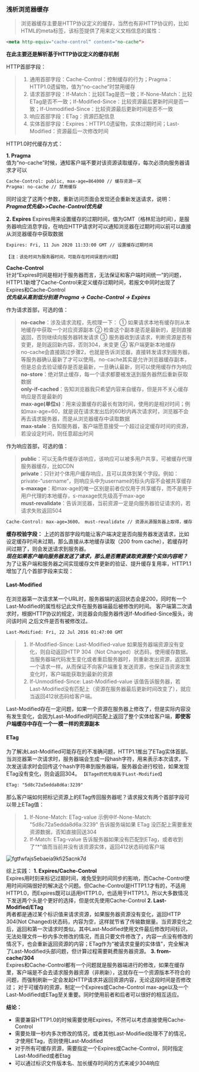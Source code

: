 ### 浅析浏览器缓存  
>浏览器缓存主要是HTTP协议定义的缓存，当然也有非HTTP协议的，比如HTML的meta标签，该标签提供了用来定义文档信息的属性：

```html
<meta http-equiv="cache-control“ content="no-cache">
```
**在此主要还是解析基于HTTP协议定义的缓存机制**   
 
HTTP首部字段：  
> 1.  通用首部字段：Cache-Control：控制缓存的行为；Pragma：HTTP1.0遗留物，值为“no-cache”时禁用缓存  
> 2.  请求首部字段：If-Match：比较ETag是否一致；If-None-Match：比较ETag是否不一致；If-Modified-Since：比较资源最后更新时间是否一致；If-Unmodified-Since：比较资源最后更新时间是否不一致  
> 3. 响应首部字段：ETag：资源匹配信息  
> 4. 实体首部字段：Expires：HTTP1.0遗留物，实体过期时间；Last-Modified：资源最后一次修改时间  

HTTP1.0时代缓存方式：  

**1. Pragma**  
值为“no-cache”时候，通知客户端不要对该资源读取缓存，每次必须向服务器请求才可以
```html
Cache-Control: public, max-age=864000 // 缓存资源一天
Pragma: no-cache // 禁用缓存
```
同时设定了这两个参数，重新访问页面会发现还会重新发送请求，说明：
_**Pragma优先级>>Cache-Control优先级**_

**2. Expires**
Expires用来设置缓存的过期时间，值为GMT（格林尼治时间），是服务器响应消息字段，在响应HTTP请求时可以通知浏览器在过期时间以前可以直接从浏览器缓存中获取数据
```html
Expires: Fri, 11 Jun 2020 11:33:00 GMT // 设置缓存过期时间
```
`【注：该处时间为服务器时间，可能存在时间误差的问题】`

**Cache-Control**  
针对“Expires时间是相对于服务器而言，无法保证和客户端时间统一”的问题，HTTP1.1新增了Cache-Control来定义缓存过期时间，若报文中同时出现了Expires和Cache-Control  
**_优先级从高到低分别是 Pragma -> Cache-Control -> Expires_**

作为请求首部，可选的值：
>**no-cache**：涉及请求流程，先梳理一下：
① 如果请求本地有缓存则从本地缓存中获取一个对应资源副本
② 检查这个副本是否是最新的，是则直接返回，否则继续向服务器转发请求
③ 服务器收到该请求，判断资源是否有变更，是则返回新内容，否则304，未变更
④ 客户端更新本地缓存  
no-cache会直接跳过步骤2，也就是告诉浏览器，直接转发请求到服务器，等服务器确认最新了才可以使用。no-cache其实是允许浏览器缓存副本，但是总会去验证缓存是否是最新，一旦确认最新，则可以使用缓存作为响应  
>**no-store**：绝对禁止缓存，每一个请求都要被发送到服务器然后重新获取数据  
>**only-if-cached**：告知浏览器我只希望内容来自缓存，但是并不关心缓存响应是否是最新的  
>**max-age(单位s)**：用来设置缓存的最长有效时间，使用的是相对时间；例如max-age=60，就是说在请求发出后的60秒内再次请求时，浏览器不会再去请求服务器，而是从浏览器缓存中读取数据  
>**max-stale**：告知服务器，客户端愿意接受一个超过设定缓存时间的资源，若没设定时间，则任意超出时间  

作为响应首部，可选的值：
>**public**：可以无条件缓存该响应，该响应可以被多用户共享，可被缓存代理服务器缓存，比如CDN  
>**private**：只针对个体用户缓存响应，且可以具体到某个字段。例如：private-”username“，则响应头中为username的标头内容不会被共享缓存  
>**s-maxage**：和max-age的唯一区别是前者仅仅用于共享缓存，而不是用于用户代理的本地缓存，s-maxage优先级高于max-age  
>**must-revalidate**：告诉浏览器，当前资源一定是向服务器验证请求的，若请求失败返回504  

```html
Cache-Control: max-age=3600， must-revalidate // 资源从源服务器上取得，缓存时间为一小时，在一小时之内获取该资源无需发送请求，之后必须向服务器发送验证该资源
```
**缓存校验字段：**
上述的首部字段均能让客户端决定是否向服务器发送请求，比如设定缓存时间未过期，那么直接从本地缓存读取（200 from cache），若缓存时间过期了，则会发送请求到服务器。  
**_现在如果客户端向服务器发送了请求，那么是否需要读取资源整个实体内容呢？_**
为了让客户端和服务器之间实现缓存文件更新的验证、提升缓存复用率，HTTP1.1增加了几个首部字段来实现：
#### Last-Modified
在浏览器第一次请求某一个URL时，服务器端的返回状态会是200，同时有一个Last-Modified的属性标记此文件在服务器端最后被修改的时间。
客户端第二次请求时，根据HTTP协议的规定，浏览器会向服务器传送If-Modified-Since报头，询问该时间 之后文件是否有被修改过。
```html
Last-Modified: Fri, 22 Jul 2016 01:47:00 GMT
```
> 1. If-Modified-Since: Last-Modified-value  如果服务器端资源没有变化，则自动返回HTTP 304（Not Changed）状态码，使用缓存数据。当服务器端代码发生变化或者重启服务器时，则重新发出资源，返回第一个请求一样。从而保证不向客户端重复发送资源，也保证当资源发生变化时，客户端能获取到最新的资源
> 2. If-Unmodified-Since: Last-Modified-value 该值告诉服务器，若Last-Modified没有匹配上（资源在服务器最后更新时间改变了），就应当返回412状态码给客户端。

Last-Modified存在一定问题，如果一个资源在服务器上修改了，但是实际内容没有发生变化，会因为Last-Modified时间匹配上返回了整个实体给客户端，**即使客户端缓存中存在一个一模一样的资源副本**

#### ETag
为了解决Last-Modified可能存在的不准确问题，HTTP1.1推出了ETag实体首部。当浏览器第一次请求时，服务器端会生成一段hash字符，用来表示本次请求，下次发送请求时会回传这个hash字符串到服务器端，服务器会进行校验，如果发现ETag没有变化，则会返回304。
`【ETage的优先级高于Last-Modified】`
```html
ETag: "5d8c72a5edda8d6a:3239"
```
那么客户端如何把标记资源上的ETag传回服务器呢？请求报文有两个首部字段可以带上ETag值：
>1. If-None-Match: ETag-value  示例中If-None-Match: "5d8c72a5edda8d6a:3239" 告诉服务端如果 ETag 没匹配上需要重发资源数据，否知直接回送304
>2. If-Match: ETag-value 告诉服务器如果没有匹配到ETag，或者收到了“*”值而当前并没有该资源实体，返回412状态码给客户端

![fgtfwfajs5ebaeia9kfi25acnk7d](https://user-images.githubusercontent.com/3364054/28409719-063ad49e-6d6e-11e7-9230-ccd967d4e150.jpg)

综上实践：
**1. Expires/Cache-Control**    
Expires用时刻来标记过期时间，难免受到时间同步的影响，而Cache-Control使用时间间隔很好的解决这个问题。但Cache-Control是HTTP1.1才有的，不适用HTTP1.0，而Expires既可以适用HTTP1.0，也适用于HTTP1.1，所以大多数情况下发送两个头是个更好的选择，但是优先使用Cache-Control
**2. Last-Modified/ETag**    
两者都是通过某个标识值来请求资源，如果服务器资源没有变化，返回HTTP 304(Not Changed)状态码，内容为空，这样就节省了传输数据量。当资源变化之后，返回和第一次请求时类似。其中Last-Modified使用文件最后修改时间标识，无法处理文件一秒内多次修改的情况，而且只要文件修改了，内容一点没有修改的情况下，也会重新返回资源的内容；ETag作为“被请求变量的实体值”，完全解决了Last-Modified头部问题，但计算过程需要耗费服务器资源。
**3. from-cache/304**    
 Expires和Cache-Control都有一个问题就是服务器端进行的修改，如果在缓存里，客户端是不会去请求服务器资源（非刷新），这就存在一个资源版本不符合的问题，而强制刷新一定会发起HTTP请求并返回资源内容，无论这段时间是否修改过；
对于可缓存的资源，制定一个Expires或Cache-Control max-age以及一个Last-Modified或ETag至关重要。同时使用前者和后者可以很好的相互适应。

**结论：**
* 需要兼容HTTP1.0的时候需要使用Expires，不然可以考虑直接使用Cache-Control    
* 需要处理一秒内多次修改的情况，或者其他Last-Modified处理不了的情况，才使用ETag，否则使用Last-Modified    
* 对于所有可缓存资源，需要指定一个Expires或Cache-Control，同时指定Last-Modified或者Etag    
* 可以通过标识文件版本名、加长缓存时间的方式来减少304响应    
